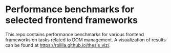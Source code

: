 # Performance benchmarks for selected frontend frameworks

This repo contains performance benchmarks for various frontend frameworks on tasks related to DOM management. A visualization of results can be found at https://rollila.github.io/thesis_viz/.
